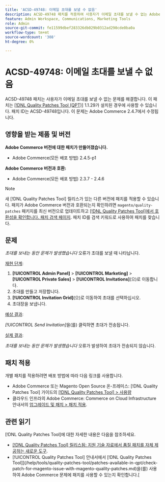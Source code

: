 ```yaml
---
title: 'ACSD-49748: 이메일 초대를 보낼 수 없음'
description: ACSD-49748 패치를 적용하여 사용자가 이메일 초대를 보낼 수 없는 Adobe Commerce 문제를 해결합니다.
feature: Admin Workspace, Communications, Marketing Tools
role: Admin
source-git-commit: fe11599dbef283326db029b0312ad290cde0ba0a
workflow-type: tm+mt
source-wordcount: '308'
ht-degree: 0%

---
```


# ACSD-49748: 이메일 초대를 보낼 수 없음

ACSD-49748 패치는 사용자가 이메일 초대를 보낼 수 없는 문제를 해결합니다. 이 패치는 [[!DNL Quality Patches Tool (QPT)]](https://experienceleague.adobe.com/en/docs/commerce-knowledge-base/kb/announcements/commerce-announcements/magento-quality-patches-released-new-tool-to-self-serve-quality-patches) 1.1.29가 설치된 경우에 사용할 수 있습니다. 패치 ID는 ACSD-49748입니다. 이 문제는 Adobe Commerce 2.4.7에서 수정됩니다.

## 영향을 받는 제품 및 버전

**Adobe Commerce 버전에 대한 패치가 만들어졌습니다.**

* Adobe Commerce(모든 배포 방법) 2.4.5-p1

**Adobe Commerce 버전과 호환:**

* Adobe Commerce(모든 배포 방법) 2.3.7 - 2.4.6

>[!NOTE]
>
>새 [!DNL Quality Patches Tool] 릴리스가 있는 다른 버전에 패치를 적용할 수 있습니다. 패치가 Adobe Commerce 버전과 호환되는지 확인하려면 `magento/quality-patches` 패키지를 최신 버전으로 업데이트하고 [[!DNL Quality Patches Tool]에서 호환성을 확인합니다. 패치 검색 페이지](https://experienceleague.adobe.com/tools/commerce-quality-patches/index.html). 패치 ID를 검색 키워드로 사용하여 패치를 찾습니다.

## 문제

*초대를 보내는 동안 문제가 발생했습니다* 오류가 초대를 보낼 때 나타납니다.

<u>재현 단계</u>:

1. **[!UICONTROL Admin Panel]** > **[!UICONTROL Marketing]** > **[!UICONTROL Private Sales]** > **[!UICONTROL Invitations]**(으)로 이동합니다.
1. 초대를 만들고 저장합니다.
1. **[!UICONTROL Invitation Grid]**(으)로 이동하여 초대를 선택하십시오.
1. 초대장을 보냅니다.

<u>예상 결과</u>:

*[!UICONTROL Send Invitation]*&#x200B;을(를) 클릭하면 초대가 전송됩니다.

<u>실제 결과</u>:

*초대를 보내는 동안 문제가 발생했습니다* 오류가 발생하여 초대가 전송되지 않습니다.

## 패치 적용

개별 패치를 적용하려면 배포 방법에 따라 다음 링크를 사용합니다.

* Adobe Commerce 또는 Magento Open Source 온-프레미스: [!DNL Quality Patches Tool] 가이드의 [[!DNL Quality Patches Tool] > 사용량](/help/tools/quality-patches-tool/usage.md)
* 클라우드 인프라의 Adobe Commerce: Commerce on Cloud Infrastructure 안내서의 [업그레이드 및 패치 > 패치 적용](https://experienceleague.adobe.com/docs/commerce-cloud-service/user-guide/develop/upgrade/apply-patches.html).

## 관련 읽기

[!DNL Quality Patches Tool]에 대한 자세한 내용은 다음을 참조하세요.

* [[!DNL Quality Patches Tool] 릴리스됨: 지원 기술 자료에서 품질 패치를 자체 제공하는 새로운 도구](https://experienceleague.adobe.com/en/docs/commerce-knowledge-base/kb/announcements/commerce-announcements/magento-quality-patches-released-new-tool-to-self-serve-quality-patches).
* [!UICONTROL Quality Patches Tool] 안내서에서  [!DNL Quality Patches Tool]](/help/tools/quality-patches-tool/patches-available-in-qpt/check-patch-for-magento-issue-with-magento-quality-patches.md)을(를) 사용하여 Adobe Commerce 문제에 패치를 사용할 수 있는지 확인합니다.[

